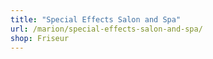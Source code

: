 ```yaml
---
title: "Special Effects Salon and Spa"
url: /marion/special-effects-salon-and-spa/
shop: Friseur
---
```

